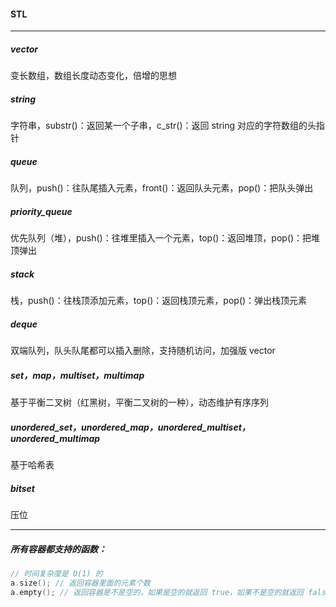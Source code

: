 #### STL

--------------

##### vector 

变长数组，数组长度动态变化，倍增的思想

##### string 

字符串，substr()：返回某一个子串，c_str()：返回 string 对应的字符数组的头指针

##### queue 

队列，push()：往队尾插入元素，front()：返回队头元素，pop()：把队头弹出

##### priority_queue

优先队列（堆），push()：往堆里插入一个元素，top()：返回堆顶，pop()：把堆顶弹出

##### stack

栈，push()：往栈顶添加元素，top()：返回栈顶元素，pop()：弹出栈顶元素

##### deque

双端队列，队头队尾都可以插入删除，支持随机访问，加强版 vector

##### set，map，multiset，multimap

基于平衡二叉树（红黑树，平衡二叉树的一种），动态维护有序序列

##### unordered_set，unordered_map，unordered_multiset，unordered_multimap

基于哈希表

##### bitset

压位

------------

##### 所有容器都支持的函数：

```c++
// 时间复杂度是 O(1) 的
a.size(); // 返回容器里面的元素个数
a.empty(); // 返回容器是不是空的，如果是空的就返回 true，如果不是空的就返回 false
```



